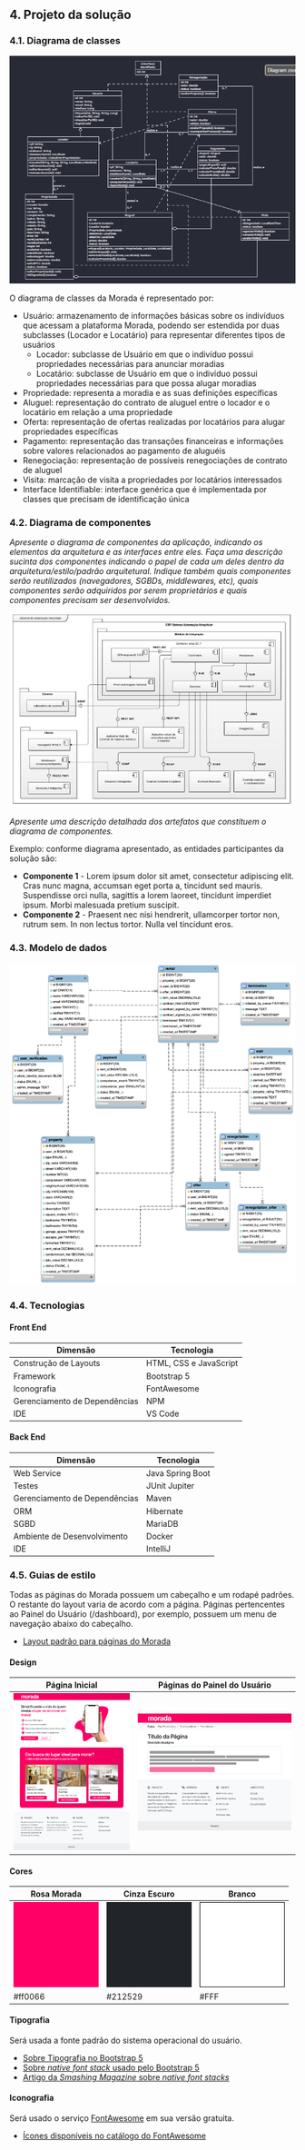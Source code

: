 ## 4. Projeto da solução

### 4.1. Diagrama de classes

![Diagrama de classes](images/diagrama-de-classe.png "Diagrama de classes")

O diagrama de classes da Morada é representado por:
- Usuário: armazenamento de informações básicas sobre os indivíduos que acessam a plataforma Morada, podendo ser estendida por duas subclasses (Locador e Locatário) para representar diferentes tipos de usuários
  - Locador: subclasse de Usuário em que o indivíduo possui propriedades necessárias para anunciar moradias
  - Locatário: subclasse de Usuário em que o indivíduo possui propriedades necessárias para que possa alugar moradias
- Propriedade: representa a moradia e as suas definições específicas
- Aluguel: representação do contrato de aluguel entre o locador e o locatário em relação a uma propriedade
- Oferta: representação de ofertas realizadas por locatários para alugar propriedades específicas
- Pagamento: representação das transações financeiras e informações sobre valores relacionados ao pagamento de aluguéis 
- Renegociação: representação de possíveis renegociações de contrato de aluguel
- Visita: marcação de visita a propriedades por locatários interessados
- Interface Identifiable: interface genérica que é implementada por classes que precisam de identificação única

### 4.2. Diagrama de componentes

_Apresente o diagrama de componentes da aplicação, indicando os elementos da arquitetura e as interfaces entre eles. Faça uma descrição sucinta dos componentes indicando o papel de cada um deles dentro da arquitetura/estilo/padrão arquitetural. Indique também quais componentes serão reutilizados (navegadores, SGBDs, middlewares, etc), quais componentes serão adquiridos por serem proprietários e quais componentes precisam ser desenvolvidos._

![Diagrama de componentes](images/componentes.png "Diagrama de componentes")

_Apresente uma descrição detalhada dos artefatos que constituem o diagrama de componentes._

Exemplo: conforme diagrama apresentado, as entidades participantes da solução são:

- **Componente 1** - Lorem ipsum dolor sit amet, consectetur adipiscing elit. Cras nunc magna, accumsan eget porta a, tincidunt sed mauris. Suspendisse orci nulla, sagittis a lorem laoreet, tincidunt imperdiet ipsum. Morbi malesuada pretium suscipit.
- **Componente 2** - Praesent nec nisi hendrerit, ullamcorper tortor non, rutrum sem. In non lectus tortor. Nulla vel tincidunt eros.

### 4.3. Modelo de dados

![Diagrama de Entidade Relacionamento de Exemplo](images/er_diagram.png "Diagrama de Entidade Relacionamento de Exemplo")

### 4.4. Tecnologias

#### Front End

| **Dimensão**                  | **Tecnologia**         |
| ----------------------------- | ---------------------- |
| Construção de Layouts         | HTML, CSS e JavaScript |
| Framework                     | Bootstrap 5            |
| Iconografia                   | FontAwesome            |
| Gerenciamento de Dependências | NPM                    |
| IDE                           | VS Code                |

#### Back End

| **Dimensão**                  | **Tecnologia**   |
| ----------------------------- | ---------------- |
| Web Service                   | Java Spring Boot |
| Testes                        | JUnit Jupiter    |
| Gerenciamento de Dependências | Maven            |
| ORM                           | Hibernate        |
| SGBD                          | MariaDB          |
| Ambiente de Desenvolvimento   | Docker           |
| IDE                           | IntelliJ         |

### 4.5. Guias de estilo

Todas as páginas do Morada possuem um cabeçalho e um rodapé padrões. O restante do layout varia de acordo com a página. Páginas pertencentes ao Painel do Usuário (/dashboard), por exemplo, possuem um menu de navegação abaixo do cabeçalho.

- [Layout padrão para páginas do Morada](/src/front/README.md#layout-padrão)

#### Design

| Página Inicial                           | Páginas do Painel do Usuário            |
| ---------------------------------------- | --------------------------------------- |
| ![](images/protótipo-página-inicial.png) | ![](images/protótipo-página-painel.png) |

#### Cores

| Rosa Morada               | Cinza Escuro                      | Branco                      |
| ------------------------- | --------------------------------- | --------------------------- |
| ![Rosa](images/cor-1.png) | ![Cinza Escuro](images/cor-2.png) | ![Branco](images/cor-3.png) |
| #ff0066                   | #212529                           | #FFF                        |

#### Tipografia

Será usada a fonte padrão do sistema operacional do usuário.

- [Sobre Tipografia no Bootstrap 5](https://getbootstrap.com/docs/5.3/content/typography/)
- [Sobre _native font stack_ usado pelo Bootstrap 5](https://getbootstrap.com/docs/5.3/content/reboot/#native-font-stack)
- [Artigo da _Smashing Magazine_ sobre _native font stacks_](https://www.smashingmagazine.com/2015/11/using-system-ui-fonts-practical-guide/)

#### Iconografia

Será usado o serviço [FontAwesome](https://fontawesome.com/) em sua versão gratuita.

- [Ícones disponíveis no catálogo do FontAwesome](https://fontawesome.com/icons)
